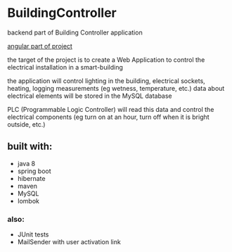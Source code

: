 # BuildingController
backend part of Building Controller application

[angular part of project](https://github.com/patrykidkowiak/building-controller-angular)

the target of the project is to create a Web Application to control the electrical installation in a smart-building

the application will control lighting in the building, electrical sockets, heating, logging measurements (eg wetness, temperature, etc.)
data about electrical elements will be stored in the MySQL database

PLC (Programmable Logic Controller) will read this data and control the electrical components (eg turn on at an hour, turn off when it is bright outside, etc.)


## built with:
* java 8
* spring boot
* hibernate
* maven
* MySQL
* lombok

### also:
* JUnit tests
* MailSender with user activation link
